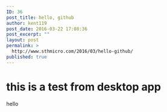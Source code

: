```yaml
---
ID: 36
post_title: hello, github
author: kent119
post_date: 2016-03-22 17:08:36
post_excerpt: ""
layout: post
permalink: >
  http://www.sthmicro.com/2016/03/hello-github/
published: true
---
```

# this is a test from desktop app

hello